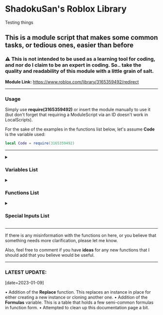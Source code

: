 # ShadokuSan's Roblox Library

Testing things

This is a module script that makes some common tasks, or tedious ones, easier than before
-

### :warning: **This is not intended to be used as a learning tool for coding, and nor do I claim to be an expert in coding. So.. take the quality and readability of this module with a little grain of salt.**

**Module Link:** <https://www.roblox.com/library/3165359492/redirect>
___

### **Usage**

Simply use **require(3165359492)** or insert the module manually to use it (but don't forget that requiring a ModuleScript via an ID doesn't work in LocalScripts).

For the sake of the examples in the functions list below, let's assume **Code** is the variable used:

```lua
local Code = require(3165359492)
```

___

<details><summary><h3>Variables List</h3></summary>

| Variable | Description |
| --- | --- |
| Script | Refers to the module's instance itself. |
| Warnings | Tied to the **Warnings** attribute to the module. This is used to give information in some scripts for potentially incorrect uses but is an instance that may be auto-corrected. |
| ManualErrors | Tied to the **ManualErrors** attribute to the module. Normally, this will insert errors in areas where incorrect usage of the module likely cannot be auto-corrected and tries to send a message that will try to make some sense of what went wrong. |
| Mods | Returns a dictionary of all module scripts you insert under this module. See [Mods](#mods) for more information.|
| Formulas | This is a table that hosts multiple semi-commonly used formulas, put into function form. See [Formulas](#formulas) for more information. |

### Mods

Returns a dictionary of all module scripts you insert under this module. For example, if you have a module named "SliderHandler" then you can reference it such as: `Code.Mods["SliderHandler]`; the name of the module itself is always used to be referenced.

### Formulas

This is a table that hosts multiple semi-commonly used formulas, put into function form. Followed by, `Code.Formulas.NameHere`

| Forumla Name | Format | Description |
| --- | --- | --- |
| GetAngleVector2 | GetAngleVector2(Position1: Vector2, Position2: Vector2) | Returns an angle where **Position1** points at **Position2**. |
| RayReflection | RayReflection (DirectionNormal: Vector3, SurfaceNormal: Vector3, Modifier: number?) | Returns a Vector3 direction/normal by taking the **DirectionNormal** and bouncing it off of the **SurfaceNormal**; angle depends on the **Modifier** which is defaulted at 2. |
| PythagoreanTheorem | PythagoreanTheorem(Number1: number, Number2: number) | Simply returns the result of √**Number1**<sup>2</sup> + **Number2**<sup>2</sup> |
| PointOnRay | PointOnRay(Point1: Vector3, Point2: Vector3, ReferencePoint: Vector3) | Returns a position by making a ray/line between **Point1** and **Point2**, then uses the **ReferencePoint** to find the closest position from said line. |
| Lerp | Lerp(Start: number, End: number, Alpha: number) | Returns the number between the **Start** and **End** based on the Alpha (between 0-1). |

#

</details>

<details><summary><h3>Functions List</h3></summary>

<details><summary>Create</summary>

**Aliases:** new

**Description:** Customized "Instance.new" function that allows you to edit multiple properties at once.

**Setup:** `Code.new("InstanceName", Parent, ParentFirst){Properties}`

**Returns:** The new Instance that was created.
| Variable | Type | Default | Description |
| --- | --- | --- | --- |
| InstanceName | string | nil | The ClassName of the instance you want to create. |
| Parent | Instance | nil | Where this instance will be parented under. Occurs after all other properties are set. |
| ParentFirst | boolean | false | Will set the parent before all other properties instead. |
| Properties | table | {} | The properties of the instance you're creating. |

This function hosts some special inputs<sub>*Not all may apply*</sub>. Make sure to check the [On Changing Values](#on-changing-values) section for details on how to use them.

### Usage Example

```lua
--Simply make a new part that will be parented to the workspace.
local Part = Code.new('Part',workspace){Name = "TestPart",Position = Vector3.new(0,5,6),Anchored = true}

--Another part is made, but is parented under the workspace before the properties are set.
local Part = Code.new('Part',workspace,true){Name = "TestPart",Position = Vector3.new(0,5,6),Anchored = true}

--Special Input: Same | We'll make this part have the reflectance and transparency property set to 0.5
local Part = Code.new("Part",workspace){Name = "TestPart",Same={0.5,"Transparency","Reflectance"}}
```

___
</details>

<details><summary>Change</summary>

**Description:** Change multiple properties of 1 or more Instances at once.

**Setup:** `Code.Change(Instances...){Properties}`

**Returns:** Nothing.
| Variable | Type | Default | Description |
| --- | --- | --- | --- |
| Instances | Instance / {Instance...} | nil | The instance(s) that you wish to edit. |
| Properties | table | {} | A dictionary of the properties/attributes of the instance(s) you're editing. |

This function hosts some special inputs<sub>*Not all may apply*</sub>. Make sure to check the [On Changing Values](#on-changing-values) section for details on how to use them.

### Usage Example

```lua
--Example 1:
Code.Change(Part){Color = Color3.new(1,5,2),CanCollide = false}
--Example 2:
Code.Change(BoolValue1,BoolValue2,BoolValue3){Value = false,Parent = workspace}
--Special Inputs 1:
Code.Change(BoolValue1,BoolValue2){Value = "not"}
    --Returns their opposite values for each one.
--Special Inputs 2:
Code.Change(NumberValue1,NumberValue2){Value = "+5"}
    --Adds 5 to each individual number value.
--Special Inputs 3:
Code.Change(NumberValue1,NumberValue2){Same={0.5,"Transparency","Reflectance"}}
    --Makes their transparency and reflectance values 0.5.
--Special Inputs 4:
Code.Change(PartTable){Position = "~0,5,0"}
    --Moves each part in your PartTable 5 studs up independent of each other.
--Special Inputs 5:
Code.Change(PartTable){CFrame = "~0,5,0"}
    --Moves each part in your PartTable 5 studs up relatively via CFrame:ToWorldSpace.
Code.Change(PartTable){CFrame = "@0,90,0"}
    --Rotates each part 90 degrees on the Y-axis.
Code.Change(PartTable){CFrame = "<0,5,0,0,90,0"}
    --Moves each part in your PartTable 5 studs up relatively via CFrame:ToWorldSpace, and then applies a 90 degree rotation on the Y-Axis. Using > will do the inverse order.
--Special Inputs 6:
function Func(Part)
return Part.CFrame:ToWorldSpace(CFrame.new(0,5,0))
end

Code.Change(PartTable){CFrame = Func}
    --Moves each part in your PartTable 5 studs up independently of each other and their rotation.
```

___
</details>

<details><summary>ChangeSame</summary>

**Aliases:** Change2

**Description:** Change multiple properties of 1 or more Instances to the same value (if possible).

**Setup:** `Code.ChangeSame(Value, Instances...){Properties}`

**Returns:** Nothing.
| Variable | Type | Default | Description |
| --- | --- | --- | --- |
| Value | Any | nil | The value that the Properties are being changed to (if possible). |
| Instances | Instance | nil | The Instance(s) that you're editing. |
| Properties | table | {} | A dictionary of the properties/attributes of the instance(s) you're editing. |

### Usage Example

```lua
--Example 1:
Code.ChangeSame(true,Part){"Massless","CanCollide"}
--Example 2:
Code.ChangeSame(true,Part1,Part2,Union1){"Massless","CanCollide"}
```

___
</details>

<details><summary>Clone</summary>

**Aliases:** Copy

**Description:** Clone an item and edit its properties at the same time.

**Setup:** `Code.Clone(Item, SameParent, ParentFirst){Properties}`

**Returns:** The clone of the instance.
| Variable | Type | Default | Description |
| --- | --- | --- | --- |
| Item | Instance | nil | The Instance that you wish to clone. |
| SameParent | boolean | false | Determines if the cloned instance is parented under the same parent as the original. |
| ParentFirst | boolean | false |  Determines if the cloned instance is parented before<sub>(true)</sub> the property changes or after.<sub>(false)</sub> Only takes effect if SameParent is set to true. |
| Properties | table | {} | The properties/attributes of the instance you're cloning; if you're changing any. |

This function hosts some special inputs<sub>*Not all may apply*</sub>. Make sure to check the [On Changing Values](#on-changing-values) section for details on how to use them.

### Usage Example

```lua
--Example 1: 
local Brick = Code.Clone(workspace.Brick,true){Name = "Cloned",Position = Vector3.new(0,10,0)}
--Example 2:
local Brick = Code.Clone(workspace.Brick){Name = "Cloned",Position = Vector3.new(0,10,0),Parent = workspace}
--Special Input: Same | We'll make this part be unanchored and noncollidable
local Brick = Code.Clone(workspace.Brick){Name = "Cloned",Same = {false,"Anchored","CanCollide"}}
```

___
</details>

<details><summary>Replace</summary>

**Description:** Replace an Instance by creating a new one or cloning another in its place.

**Setup:** `Code.Replace(Replacee, Replacement, SameParent, ParentFirst){Properties}`

**Returns:** The replacement instance.
| Variable | Type | Default | Description |
| --- | --- | --- | --- |
| Replacee | Instance | nil | The Instance that you wish to replace; gets destroyed in the process. |
| Replacement | Instance / string | nil | The Instance that you wish to clone or a string for the class that you want to create. |
| SameParent | boolean | false | Determines if the cloned instance is parented under the same parent as the original. |
| ParentFirst | boolean | false | Determines if the cloned instance is parented before<sub>(true)</sub> the property changes or after.<sub>(false)</sub> Only takes effect if SameParent is set to true. |
| Properties | table | {} | The properties/attributes of the instance you're using as the replacement; if you're changing any. |

This function hosts some special inputs<sub>*Not all may apply*</sub>. Make sure to check the [On Changing Values](#on-changing-values) section for details on how to use them.

### Usage Example

```lua
--Example 1: 
local Brick = Code.Replace(workspace.Brick1,workspace.Brick2,true){Name = "Brick3"}
    --Destroys Brick1, clones Brick2 and names it Brick3. Variable Brick becomes Brick3. Brick3 gets parented to the same parent as Brick1.
--Example 2:
local Brick = Code.Replace(workspace.Brick1,"Part"){Name = "Brick2",CFrame = workspace.Brick1.CFrame}
    --Destroys Brick1, makes a new part that gets named Brick2, and makes the CFrame the same.
```

___
</details>

<details><summary>Call</summary>

**Description:** Call multiple functions on a single instance at roughly the same time.

**Setup:** `Code.Call(Instance, Functions)`

**Returns:** All of the potential returns the functions may have given.
| Variable | Type | Default | Description |
| --- | --- | --- | --- |
| Instance | Instance | nil | The Instance that the functions are being called on. |
| Functions | table | {} | A list of functions and their accompanying parameters. |

### Usage Example

```lua
local Part1,Part2 = workspace.Part1,workspace.Part2
local Result,FullName = Code.Call(Part1,{CanCollideWith = {Part2},GetFullName = true})
--Result will be a boolean telling us if the 2 parts are able to interact with each other.
--FullName will fetch the full name of said part.
```

___
</details>

<details><summary>Destroy</summary>

**Aliases:** Null, Nullify

**Description:** Destroys a bunch of Instances at once.

**Setup:** `Code.Destroy(Instances...)`

**Returns:** Nothing.
| Variable | Type | Default | Description |
| --- | --- | --- | --- |
| Instances | Instance / {Instance...} | nil | The Instance(s) that you're deleting. |

### Usage Example

```lua
Code.Destroy(workspace.Brick1,workspace.Brick2,workspace.Brick3)
```

**Note:** Even if the item for some reason doesn't exist, it will not error and not stop the script it's used in.
___
</details>

<details><summary>Find</summary>

**Aliases:** Search

**Description:** Advanced Instance searcher.

**Setup:** `Code.Find(Instance, ReturnFirst, CheckDescendants, MaxAmount, FrameSpeed, IgnoreList){Properties}`

**Returns:**
| Variable | Type | Default | Description |
| --- | --- | --- | --- |
| Instance | Instance | nil | Where to look. |
| ReturnFirst | boolean | false | Returns the first instance it can find that matches. |
| CheckDescendants | boolean | false | If it will search all descendants like :GetAllDescendants() |
| MaxAmount | number | :infinity: | The number of instances you want to be returned (works only if ReturnFirst is false). |
| FrameSpeed | number | 0 | A delay between each item searched. Good if you're searching a lot of items and it tends to lag. |
| IgnoreList | table | {} |  An array of Instance(s) you want ignored, including its children. |
| Properties | table | {} | A dictionary of the properties/attributes of the instance(s) you’re looking for. |

This function hosts some special inputs<sub>*Not all may apply*</sub>. Make sure to check the [On Finding Values](#on-searching-values) section for details on how to use them.

### Usage Example

```lua
--Example 1:
local Get = Code.Find(workspace.Model,false,true){Name="Brick","Anchored"=true}
--Example 2:
local Get = Code.Find(workspace.Model,true){Name="Brick","Anchored"=true}
--Example 3:
local Get = Code.Find(workspace.Model,false,true,10,2){ClassName="Part"}
    --10 will return 10 items, or less if there aren't 10 that match all of the Properties.
    --1 means it'll search and add every found item every 2 frames.
--Special Inputs 1:
local Get = Code.Find(workspace.Model){Name="...Brick",Transparency="<1",Color="R"}
    --returns any parts that have names that end with "Brick",
    --has a transparency less than 1, and their Color value is dominantly red.
--Special Inputs 2:
local Get = Code.Find(workspace.Model){Name="Brick...",Reflectance=">=0.5",BrickColor="...red"}
    --returns any parts that have names that start with "Brick",
    --has their reflectance set to 0.5 or greater,
    --and their BrickColor is any BrickColor ending in "red".
--Special Inputs 3:
local Get = Code.Find(workspace.Model,false,true){IsA="BasePart"}
    --returns all instances that are classified as base parts.
--Special Inputs 4:
local Get = Code.Find(workspace.Model,false,true){Name={"Test1","Test2"}}
    --returns all parts that have their names as either Test1 or Test2.
--Special Inputs 5:
local Get = Code.Find(workspace,true,true){IsA="BasePart",IsPartOf={{"Folder",1}}}
    --returns the first BasePart it finds that is also the direct child of a Folder Instance.
    --Check the IsPartOf function of this module to see the general set-up.
--Special Inputs 6:
local Get = Code.Find(workspace.true,false){IsA="BasePart",["Position.X">="<10"}
    --returns all parts in the workspace with a position of X that is less than 10
--Special Inputs 7:
local Get = Code.Find(workspace.true,false){IsA="BasePart",Attribute={"Test",5}}
    --returns all parts in the workspace that has an attribute named "Test" that are also equal to 5
```

___
</details>

<details><summary>FindChange</summary>

**Description:** Combination of the Find and Change functions.

**Setup:** `Code.FindChange(Instance, ReturnFirst, CheckDescendants, MaxAmount, FrameSpeed, IgnoreList){HasProperties}{ChangeProperties}`

**Returns:** The Instances that were found and changed, or false if not.
| Variable | Type | Default | Description |
| --- | --- | --- | --- |
| Instance | Instance | nil | Where to look. |
| ReturnFirst | boolean | false | Returns the first instance it can find that matches. |
| CheckDescendants | boolean | false | If it will search all descendants like :GetAllDescendants() |
| MaxAmount | number | :infinity: | The number of instances you want to be returned (works only if ReturnFirst is false). |
| FrameSpeed | number | 0 | A delay between each item searched. Good if you're searching a lot of items and it tends to lag. |
| IgnoreList | table | {} |  An array of Instance(s) you want ignored, including its children. |
| HasProperties | table | {} | A dictionary of the properties/attributes of the instance(s) you’re looking for. |
| ChangeProperties | table | {} | A dictionary of the properties/attributes of the instance(s) you’re editing. |

This function hosts some special inputs<sub>*Not all may apply*</sub>. Make sure to check the [On Changing Values](#on-changing-values) and [On Finding Values](#on-searching-values) sections for details on how to use them.

### Usage Example

```lua
local Get = Code.FindChange(workspace,true,false){["Position.X"> = "<=-0.5"}{Material=Enum.Material.Neon}
print("Got:",Get)
--Will find parts that have a position value of X that is less than or equal to -0.5, then changes all of their materials to neon. Then returns a list of the changed parts.
```

___
</details>

<details><summary>FindDestroy</summary>

**Description:** Combination of the Find and Destroy functions.

**Setup:** `Code.FindDestroy(Instance, CheckDescendants, MaxAmount, FrameSpeed, IgnoreList){HasProperties}`

**Returns:** Nothing.
| Variable | Type | Default | Description |
| --- | --- | --- | --- |
| Instance | Instance | nil | Where to look. |
| CheckDescendants | boolean | false | If it will search all descendants like :GetAllDescendants() |
| MaxAmount | number | :infinity: | The number of instances you want to be destroyed. |
| FrameSpeed | number | 0 | A delay between each item searched. Good if you're searching a lot of items and it tends to lag. |
| IgnoreList | table | {} |  An array of Instance(s) you want ignored, including its children. |
| HasProperties | table | {} | A dictionary of the properties/attributes of the instance(s) you’re looking for. |

This function hosts some special inputs<sub>*Not all may apply*</sub>. Make sure to check the [On Finding Values](#on-searching-values) section for details on how to use them.

### Usage Example

```lua
Code.FindDestroy(workspace,false,5){["Position.X"> = "<1"}
--Will find the first 5 parts that have a position value of X that is less than 1, then destroys them.
```

___
</details>

<details><summary>FindAllChildren</summary>
**Aliases:** FindAll, FAC

**Description:** Acts like Instance:FindFirstChild() where you can search for multiple instances.

**Setup:** `Code.FindAllChildren(Instance, Recursive, Items...)`

**Returns:** The Instances that were found, or false if not.
| Variable | Type | Default | Description |
| --- | --- | --- | --- |
| Instance | Instance | nil | The Instance you'd like to search in. |
| Recursive | boolean | false | Whether or not the search should be conducted recursively. |
| Items | string | nil | A bunch of strings (for names) you'd like to search for. |

### Usage Example

```lua
--Example 1:
local PartA,PartB,PartC = Code.FindAllChildren(workspace,false,"PartA","PartB","PartC")
--Will return either the Instances that has those names or false if not.
--Could look like: PartA, false, PartC if there is no PartB

--Example 2:
local Mesh,Texture = Code.FindAllChildren(workspace,false,"PartA.Mesh","PartB.Texture")
--Is capable of searching through multiple instances downwards.

--Example 3:
local PartA,PartB,PartC = Code.FindAllChildren(workspace,true,"PartA","PartB","PartC")
--Will return the instances if they exist anywhere in the game under workspace.
```

___
</details>

<details><summary>IsPartOf</summary>

**Description:** Checks if an Instance is a descendant of another Instance or of a certain type of Instance.

**Setup:** `Code.IsPartOf(Instance, Tuple, MaxReturn)`

**Returns:** The Instance that was found, or `nil` if it managed to hit **game** before finding anything or couldn't be found within the max amount of parents requested by the Number value.
| Variable | Type | Default | Description |
| --- | --- | --- | --- |
| Instance | Instance | nil | The instance you want to check if it's a part of something. |
| Tuple | Instance / string | nil | The ClassName or Instance you're looking for. |
| MaxReturn | number | :infinity: | The amount of parents it will check. |

### Usage Example

```lua
--Let's assume you set the Part variable already.
local PartInFolder = Code.IsPartOf(Part,"Folder")
--Will return either the Folder Instance we're looking for if it exists or nil if it doesn't.
--Let's assume you already have Part1 and Part2 set.
local Partception = Code.IsPartOf(Part1,Part2,2)
--Will return the 2nd part if Part1 is no more than 2 descendants down, otherwise nil.
```

___
</details>

<details><summary>GetPartOf</summary>

**Description:** Fetches a property from an array of instances.

**Setup:** `Code.GetPartOf(Instances, Property)`

**Returns:** A table of the given property.
| Variable | Type | Default | Description |
| --- | --- | --- | --- |
| Instances | {Instance...} | {} | An array of Instances you want to check through. |
| Property | string | nil | The property you want returned. Can also be set to return a secondary value if one exists (like Vector3 with X,Y or Z). |

### Usage Example

```lua
--Example 1: Let's assume Parts is a folder under the workspace holding some bricks.
local Transparencies = Code.GetPartOf(Parts:GetChildren(),"Transparency")
print(unpack(Transparencies))

--Example 2: Let's fetch all of the Y positions of each part now.
local Y = Code.GetPartOf(Parts:GetChildren(),"Position.Y")
print(unpack(Y))
```

___
</details>

<details><summary>WaitForPath</summary>

**Aliases:** WaitForDescendants, WFP

**Description:** [A solution to checking in long paths without needing the overuse of :WaitForChild a dozen times.](https://devforum.roblox.com/t/554586)

**Setup:** `Code.WaitForPath(Instance, MaxWaitTime, Path)`

**Returns:** The Instance(s) you're looking for, or false if you exceed the maximum wait time and found nothing.
| Variable | Type | Default | Description |
| --- | --- | --- | --- |
| Instance | Instance | nil | Where the search will start. |
| MaxWaitTime | number | 20 | The maximum wait time. |
| Path | string | nil | The path you're looking down. |

**Note:**
If before the name of the variable an ```*asterisk``` is placed anywhere in the sequence, that found instance will also be returned.

### Usage Example

```lua
--Let's assume that this is a LocalScript for some UI.
local UI = script.Parent
local Button = Code.WaitForPath(UI,20,"MainFrame.Something.SomethingElse.Button1")
--Will return "Button1" that would be down the path MainFrame.Something.SomethingElse

--If we also wanted to save MainFrame but don't want to repeat it:
local MainFrame,Button = Code.WaitForPath(UI,20,"*MainFrame.Something.SomethingElse.Button1")
--The asterisk before the name tells the function to also save that instance.
```

___
</details>

<details><summary>WaitForChildren</summary>

**Aliases:** WFC

**Description:** Allows you to call :WaitForChild() on multiple Instances under the same parent at the same time.

**Setup:** `Code.WaitForChildren(Instance, MaxWait, Items...)`

**Returns:** The Instance(s) you're looking for. Will return false for each Instance that fails to be found within the time you set.
| Variable | Type | Default | Description |
| --- | --- | --- | --- |
| Instance | Instance | nil | Where to look. |
| MaxWait | number | 20 | The maximum time allowed to wait on an Instance. |
| Items | string | nil | The items you would like to search for. |

**Note:**
If before the name of the variable an ```*asterisk``` is placed anywhere in the sequence, that found instance will also be returned.

### Usage Example

```lua
----Example 1
--Let's assume that this is a LocalScript for some UI.
local UI = script.Parent
local Frame1,Frame2,Button = Code.WaitForChildren(UI,10,"Frame1","Frame2","Button")
    --Will return the Instances that are within the UI, or false for each Instance
    --that cannot be found within 10 seconds.

----Example 2
local TextureA,TextureB = Code.WFC(workspace,10,"Brick1.Decal","Brick2.Texture")
    --Will return the decal/texture found, or false if not there.

----Example 3
local Brick1,TextureA,TextureB = Code.WFC(workspace,10,"*Brick1.Decal","Brick2.Texture")
    --Will return the first brick, then the decal/texture found, or false if not there.
```

___
</details>

<details><summary>Fetch</summary>

**Description:** Fetches multiple properties/values from an instance/table.

**Setup:** `Code.Fetch(Input, Variables...)`

**Returns:** The variable(s) you're looking for. If the variable cannot be found or is equal to `nil` then it will be overlooked.
| Variable | Type | Default | Description |
| --- | --- | --- | --- |
| Input | Instance / Dictionary | nil | What should be searched through. Anything that has a variable attached to it should work. |
| Variables | string | nil | To be fetched from the input. |

**Note:**
If a property is followed by ` > ` then it will search inside this property instead. Must have a space before and after this symbol.

If after a `>` there are any commas, these will be taken into consideration separately.

### Usage Example

```lua
----Example 1
local Color,Size = Code.Fetch(workspace.Baseplate,"Color","Size")
    --Can be followed by as many variables as necessary as long as the input actually has these things.

----Example 2
local Color,SizeX,SizeY,SizeZ = Code.Fetch(workspace.Baseplate,"Color","Size > X,Y,Z")
    --Will return each size axis after getting the part's color.
```

___
</details>

<details><summary>PositiveNegative</summary>

**Aliases:** PN

**Description:** Returns a 50/50 chance for a number being positive or negative.

**Setup:** `Code.PN(Number)`

**Returns:** The number generated, or ±1 if no number was set.
| Variable | Type | Default | Description |
| --- | --- | --- | --- |
| Number | number | 1 | The number that's being randomized. |

### Usage Example

```lua
--Example 1:
local Number = Code.PN(5)   --Returns either 5 or -5
--Example 2:
local Number = Code.PN()   --Returns either 1 or -1
```

___
</details>

<details><summary>Random</summary>

**Aliases:** Rando

**Description:** Selects at random whatever you put in the list.

**Setup:** `Code.Rando(Items...)`

**Returns:** One of the items you put in the list at random.
| Variable | Type | Default | Description |
| --- | --- | --- | --- |
| Items | Any | nil | The items you wish to input. Can be anything, really. |

### Usage Example

```lua
--Example 1:
local Number = Code.Rando(1,10,30,-6,1000)
--Example 2:
local Chosen = Code.Rando("Hello, world!",96,workspace.Brick)
```

___
</details>

<details><summary>Service</summary>

**Description:** Fetches one or more services.

**Setup:** `Code.Service(Service...)`

**Returns:** The service(s) that you requested.
| Variable | Type | Default | Description |
| --- | --- | --- | --- |
| Service | string | nil | The service(s) in which you'd like to fetch. |

### Usage Example

```lua
--Example 1:
local TS = Code.Service'TweenService'
--Example 2:
local TS,RS,SSS = Code.Service('TweenService','RunService','ServerScriptService')
```

___
</details>

<details><summary>Tween</summary>

**Description:** A simplified method of making a tween.

**Setup:** `Code.Tween(Instance){Time, Style, Direction, Repeat, Reverses, Delay}{Properties}`

**Returns:** The Tween you've created.
| Variable | Type | Default | Description |
| --- | --- | --- | --- |
| Instance | Instance | nil | The Instance in which you wish to tween. |
| Time | number | 1 | How long it takes the tween to complete. |
| Style | Enum / number / string | Linear | The EasingStyle of the tween. |
| Direction | Enum / number / string | InOut | The EasingDirection of the tween. |
| Repeat | number | 0 | How many times the tween will repeat. |
| Reverses | boolean | false | Determines if the tween will do the inverse after finishing. |
| Delay | number | 0 | The amount of time that elapses before tween starts in seconds. |
| Properties | table | {} | The properties that are being changed by the tween. Generally numerical. |

This function hosts some special inputs<sub>*Not all may apply*</sub>. Make sure to check the [On Changing Values](#on-changing-values) section for details on how to use them.

### Usage Example

```lua
local Tween = Code.Tween(script.Parent){1,"Bounce","Out",1,true,0.5}{Position=script.Parent.Position+Vector3.new(0,3,0)}
Tween:Play()
```

___
</details>

<details><summary>Tweens</summary>

**Description:** A method for making multiple tweens of the same or similar items.

**Setup:** `Code.Tweens(Instances...){Time, Style, Direction, Repeat, Reverses, Delay}{Properties}`

**Returns:** Nothing.
| Variable | Type | Default | Description |
| --- | --- | --- | --- |
| Instances | Instance | nil | The Instances in which you wish to tween. |
| Time | number | 1 | How long it takes the tween to complete. |
| Style | Enum / number / string | Linear | The EasingStyle of the tween. |
| Direction | Enum / number / string | InOut | The EasingDirection of the tween. |
| Repeat | number | 0 | How many times the tween will repeat. |
| Reverses | boolean | false | Determines if the tween will do the inverse after finishing. |
| Delay | number | 0 | The amount of time that elapses before tween starts in seconds. |
| Properties | table | {} | The properties that are being changed by the tween. Generally numerical. |

This function hosts some special inputs<sub>*Not all may apply*</sub>. Make sure to check the [On Changing Values](#on-changing-values) section for details on how to use them.

### Usage Example

```lua
local Part1,Part2 = workspace.Part1,workspace.Part2
Code.Tweens(Part1,Part2){1,"Bounce","Out",1,true,0.5}{Position=Vector3.new(0,5,0)}
```

**Note:** This auto-plays all of the tweens made. I intended it to return each tween individually similarly to the Service function, but something ROBLOX-side seems to be preventing this from working as of this update.
___
</details>

<details><summary>⚠ TweenSequence</summary>

:warning: This is experimental, and may cause poor performance if used too sparingly!

**Description:** An experimental method to tween what was previously untweenable.

**Setup:** `Code.TweenSequence(Instances...){Time, Style, Direction, Repeat, Reverses, Delay}{Properties}`

**Returns:** A special tween-base made via metatables. Should be able to work just like a normal Tween with the same functions and variables. This includes a new function: **Tween:Destroy()** since this works in a specific way, if you want to clean up a bit, I recommend you use this when not needed anymore.
| Variable | Type | Default | Description |
| --- | --- | --- | --- |
| Instances | Instance | nil | The Instances in which you wish to tween. |
| Time | number | 1 | How long it takes the tween to complete. |
| Style | Enum / number / string | Linear | The EasingStyle of the tween. |
| Direction | Enum / number / string | InOut | The EasingDirection of the tween. |
| Repeat | number | 0 | How many times the tween will repeat. |
| Reverses | boolean | false | Determines if the tween will do the inverse after finishing. |
| Delay | number | 0 | The amount of time that elapses before tween starts in seconds. |
| Properties | table | {} | The properties that are being changed by the tween. In this case, restricted. |

## **What can be tweened currently**

### ColorSequence

If the start and end sequences have differing number keypoints, 2 new sequences will be created with some "ghost keypoints" in the middle to still generally reflect what the start and end should look like. Then, when tweening, each color's keypoint is lerped over each other to give a fading effect.

If the number of keypoints remains the same and the start of the property name has a tilde (**~**), then it will attempt to also tween the time position of the keypoints between the start and end points, giving a sliding effect on top of the color changing effect.

### NumberSequence

Works largely similar to ColorSequence, but instead with colors it deals in numbers and envelopes. The tilde rule also applies here.

### Usage Example

```lua
----Example 1
local Beam = workspace.Part1.Beam
local ChangeTo = ColorSequence.new{
 ColorSequenceKeypoint.new(0,Color3.fromRGB(0, 0, 0)),
 ColorSequenceKeypoint.new(0.25,Color3.fromRGB(255, 0, 0)),
 ColorSequenceKeypoint.new(0.5,Color3.fromRGB(0, 255, 0)),
 ColorSequenceKeypoint.new(0.75,Color3.fromRGB(0, 0, 255)),
 ColorSequenceKeypoint.new(1,Color3.fromRGB(0, 0, 0))}

local Tween = Code.TweenSequence(Beam){1,"Linear","InOut",2,true,0.5}{Color = ChangeTo}
Tween:Play()
--Should tween any beam's colors to look a bit rainbow-like, reverts back, and does this a couple of times.

----Example 2
local ParticleEmitter = workspace.Part5.ParticleEmitter
local ChangeTo = NumberSequence.new{
 NumberSequenceKeypoint.new(0,1),
 NumberSequenceKeypoint.new(0.349,3.39,1.58),
 NumberSequenceKeypoint.new(1,1)}

local Tween = Code.TweenSequence(ParticleEmitter){1,"Linear","InOut",2,true,0.5}{["~Size"> = ChangeTo}
Tween:Play()
Tween.Completed:Wait()
print("Demo finished!")
--Should tween a particle emitter's size, sliding the values if the initial NumberSequence is also 3 keypoints.
```

___
</details>

<details><summary>Tabs</summary>

**Description:** Combines Tables or otherwise into 1 table.

**Setup:** `Code.Tabs(Any)`

**Returns:** The new table with everything inside.
| Variable | Type | Default | Description |
| --- | --- | --- | --- |
| Any | Any | {} | An array of anything you want to combine. Tables, Strings, Instances, etc. |

### Usage Example

```lua
--Example 1:
local Tab1,Tab2 = {1,3,5},{2,4,6}
local Tab3 = Code.Tabs(Tab1,Tab2)

print(unpack(Tab3)) --1 3 5 2 4 6
--Example 2:
local Tab = {1,2,3,4}
local Tab2 = Code.Tabs("Hi",false,workspace,Tab,"Test")
print(unpack(Tab2)) --Hi false Workspace 1 2 3 4 Test
```

___
</details>

<details><summary>TabClone</summary>

**Description:** Clones a table.

**Setup:** `Code.TabClone(Table)`

**Returns:** The new cloned table.
| Variable | Type | Default | Description |
| --- | --- | --- | --- |
| Table | table | nil | The table you want to clone. |

### Usage Example

```lua
local Tab1 = {1,2,3,"a","b","c"}
local Tab2 = Code.TabClone(Tab1)
print(Tab1==Tab2) --false
```

___
</details>

<details><summary>MassConnect</summary>

**Description:** A quick method for connecting multiple events and instances simultaneously.

**Setup:** `Code.MassConnect(Instances, Events, Function)`

**Returns:** An array of every new connection made.
| Variable | Type | Default | Description |
| --- | --- | --- | --- |
| Instances | table | {} | An array of Instances you'd like to connect. |
| Events | table | {} | An array of events of the Instances you'd like to have connected. |
| Function | Function | nil | The function you'd like to be connected to the event(s). |

**Note:**
Function will always use 2 variables at the start: The Instance connected, and a string of the Event connected. After that, every variable that would be ordinarily returned via the event.
Format it as so:

```lua
function TestFunction(Instance,Event,...)
--Instance being the instance.
--Event is a string of the event you chose to connect.
local VarA,VarB,VarC,etc = ...
--or
local Variables = {...}
end
```

### Usage Example

```lua
--Let's assume this is a normal script, and Parts is a folder in the workspace that contains a few blocks.
function Reader(Part,Event,...)
    if Event=="Changed" then
    print(Part.Name,"was changed! Changed:",...)
    elseif Event=="Touched" then
    print(Part.Name,"was touched! Part that hit it:",...)
    end
end

Code.MassConnect(Parts:GetChildren(),{"Touched","Changed"},Reader)
```

___
</details>

<details><summary>MassDisconnect</summary>

**Description:** Disconnects a bunch of connections.

**Setup:** `Code.MassDisconnect(Connections)`

**Returns:** Nothing.
| Variable | Type | Default | Description |
| --- | --- | --- | --- |
| Connections | table | {} | An array of Connections that you'd like to sever. |

**Note:**
:warning: It's best to use this after using **MassConnect** when you don't need the connections any more.

### Usage Example

```lua
--Let's assume this is a normal script, and Parts is a folder in the workspace that contains a few blocks.
function Reader(Part,Event,...)
    if Event=="Changed" then
    print(Part.Name,"was changed! Changed:",...)
    elseif Event=="Touched" then
    print(Part.Name,"was touched! Part that hit it:",...)
    end
end

local Connections = Code.MassConnect(Parts:GetChildren(),{"Touched","Changed"},Reader)

task.wait(10)

Connections = Code.MassDisconnect(Connections)
--Every connection will be gone, and so is the reference to them.
```

___
</details>

<details><summary>Match</summary>

**Description:** A simple replacement for using multiple "or" statements on the same variable.

**Setup:** `Code.Match(Main, Variables...)`

**Returns:** A boolean value; true if the Main variable matches any of the subsequent variables or false if not.
| Variable | Type | Default | Description |
| --- | --- | --- | --- |
| Main | Any | nil | The variable you're reading off of. |
| Variables | Any | nil | The variables you'd like to compare it to. |

### Usage Example

```lua
--Let's assume Part is the variable set to a part under the workspace.

if Code.Match(Part.Transparency,0,0.5,1)  then
--This part of the code runs if the part's transparency is either 0, 0.5, or 1.
else
--Otherwise...
end
```

___
</details>

<details><summary>AllMatch</summary>

**Description:** A simple replacement for checking if all variables must equal the same thing.

**Setup:** `Code.AllMatch(MatchMe, Variables...)`

**Returns:** A boolean value; true if the following variables all match the MatchMe variable or false if not.
| Variable | Type | Default | Description |
| --- | --- | --- | --- |
| MatchMe | Any | nil | The variable you want the rest to match. |
| Variables | Any | nil | The variables you'd like to compare it to. |

### Usage Example

```lua
local Result = Code.AllMatch(1,2,3,1)
--Result would be false since they all need to equal the first variable (1).
local Result = Code.AllMatch(1,1,1,1)
--Result would be true.
```

___
</details>

<details><summary>WaitOn</summary>

**Description:** Can wait on multiple occasions, but will resume as soon as 1 of them is met.

**Setup:** `Code.WaitOn(Variant...)`

**Returns:** The method that prevailed (only really applicable for those who understand in the case of an event being returned).
| Variable | Type | Default | Description |
| --- | --- | --- | --- |
| Variant | Number / Signal / Function / Table | nil | The method of waiting you'd like to input |

**Note:**
Variant can be presented as any of the following:
♦ Number: The number of seconds you'd like to wait. Same as **wait(Number)**.
♦ Signal: An event such as **Instance.Changed**.
♦ Function: Your own method of waiting, I suppose. A function.
♦ Table {Name,Signal}: Name is a string that you'd want to be returned, and Signal is an event or function. Makes for easier identification.

### Usage Example

```lua
--Let's assume Part is the variable set to a part under workspace, and we want to wait till it gets changed at all, but we don't want to wait more than 10 seconds for that to happen.
Code.WaitOn(10,Part.Changed)
--However, if we want to wait on a specific property (Transparency in this case)...
Code.WaitOn(10,Part:GetPropertyChangedSignal("Transparency"))
--If we're using multiple of the same Events, we're gonna want to be able to tell the difference between them
Code.WaitOn({"Part1",Part1.Part:GetPropertyChangedSignal("Transparency")},{"Part2",Part2.Part:GetPropertyChangedSignal("Transparency")})
    --returns the string "Part1" if Part1's transparency changes, or "Part2" if Part2's transparency changes.
```

___
</details>

<details><summary>Require</summary>

**Description:** Requires multiple modules at once.

**Setup:** `Code.Require(Modules...)`

**Returns:** The modules you wanted to fetch.
| Variable | Type | Default | Description |
| --- | --- | --- | --- |
| Modules | ModuleScript | nil | The module(s) you'd like to require. |

### Usage Example

```lua
local A,B,C = Code.Require(ModuleA,ModuleB,ModuleC)
```

___
</details>

<details><summary>Make</summary>

**Description:** Quickly make multiple of the same thing.

**Setup:** `Code.Make(Data, Amount, SameTable)`

**Returns:** The data you've copied.
| Variable | Type | Default | Description |
| --- | --- | --- | --- |
| Data | Any | nil | The number, string, vector3, etc that you're copying. |
| Amount | number | 0 | How many times it will copy. |
| SameTable | boolean | false | Only applicable if the Data is a table. Determines if the returned tables are all the same connected one or just copies. |

### Usage Example

```lua
----Example 1 (any data):
local A,B,C = Code.Make("Test",3)
print(A,B,C) --Test, Test, Test
----Example 2 (connected tables):
local Tab = {"A","b"}
local T1,T2 = Code.Make(Tab,2,true)
print(T1==T2) --true
----Example 2 (unconnected tables):
local Tab = {"A","b"}
local T1,T2 = Code.Make(Tab,2)
print(T1==T2) --false
```

___
</details>

<details><summary>Plugin_Settings</summary>

**Description:** Fetches plugin settings. For Plugins only.

**Setup:** `Code.Plugin_Settings(Plugin, Setting...)`

**Returns:** The setting(s) you wanted to fetch or their defaults if they didn't exist.
| Variable | Type | Default | Description |
| --- | --- | --- | --- |
| Plugin | plugin | nil | Simply pass the plugin variable through. |
| Setting | {Type, Default} | nil | The setting(s) that you're trying to fetch. |

**Note:**
The Setting table must be set up as:
♦ **Type:** The name you want to set/fetch the setting from in string form.
♦ **Default:** If the setting could not be found, this is what it will be defaulted to instead.

### Usage Example

```lua
local SettingA,SettingB = Code.Plugin_Settings(plugin,{"Color",Color3.new(1,1,1)},{"Word","Hello!"})
-- If either SettingA or B did not exist, the setting for their 1st value in the table, it would be set to the 2nd value in the pair.
```

___
</details>

<details><summary>Plugin_Widget</summary>

**Description:** A simplified method of making a plugin widget. For Plugins only.

**Setup:** `Code.Plugin_Widget(Plugin, Identifier, DisplayName){InitialDockState, InitialEnabled, RestoreOverride, SizeX, SizeY, SizeMinimumX, SizeMinimumY}`

**Returns:** The widget you've created.
| Variable | Type | Default | Description |
| --- | --- | --- | --- |
| Plugin | plugin | nil | Simply pass the plugin variable through. |
| Identifier | string | nil | The plugin widget's ID. |
| DisplayName | string | nil | The name shown on the widget window. |
| InitialDockState | Enum / string / number | Float | Initial dock state. |
| InitialEnabled | boolean | true | If the widget is visible upon being made. |
| RestoreOverride | boolean | false | If true, the value of **InitialEnabled** will override the previously saved enabled state. |
| SizeX | number | 200 | Initial width of the widget window. |
| SizeY | number | 300 | Initial height of the widget window. |
| SizeMinimumX | number | 150 | Minimum width of the widget window. |
| SizeMinimumY | number | 150 | Minimum heightof the widget window. |

### Usage Example

```lua
local Widget = Code.Plugin_Widget(plugin,"TestWidget","Test Widget"){"Float",true,false,200,300,150,150}
-- Creating a basic test widget with basically the default values in place.
```

___
</details>

<details><summary>SetAttributes</summary>

**Aliases:** SetAtt, SetAtts

**Description:** Sets multiple attributes at once.

**Setup:** `Code.SetAttributes(Instance, Table)`

**Returns:** Nothing.
| Variable | Type | Default | Description |
| --- | --- | --- | --- |
| Instance | Instance | nil | The Instance that you'd like to add an attribute on to. |
| Table | table | nil | A table listing the new attributes and their values. |

### Usage Example

```lua
local Part = workspace.Brick
Code.SetAttributes(Part,{TestString="String!",TestNumber=5,TestBoolean=false})
```

___
</details>

<details><summary>GetAttributes</summary>

**Aliases:** GetAtt, GetAtts

**Description:** Gets multiple specific attributes at once (in order).

**Setup:** `Code.GetAttributes(Instance, AutoMake, Attribute...)`

**Returns:** The attribute's value or **false** if none exists.
| Variable | Type | Default | Description |
| --- | --- | --- | --- |
| Instance | Instance | nil | The Instance that you'd like to find the attribute of. |
| AutoMake | boolean | true | If Attribute is a table input and if the attribute is missing, automatically create one and return its value. |
| Attribute | string / table | nil | The attribute(s) you want to fetch. |

**Notes:**
AutoMake can be skipped over.

Attribute's table is meant to be set up as follows: `{Name, Preset}`
♦ Name: The name of the attribute.
♦ Preset: The default value of the attribute if it doesn't yet exist.
If you're using the table variant, if there is a found attribute that does not match the type/typeof the preset, then the preset will be used instead.

### Usage Example

```lua
----Example 1
local Part = workspace.Brick
Code.SetAttributes(Part,{TestString="String!",TestNumber=5,TestBoolean=true})
local A,B,C,D = Code.GetAttributes(Part,"TestNumber","TestString","TestBrick","TestBoolean")
--A would be 5
--B would be "String!"
--C would be false since there is no match
--D would be true

----Example 2
local Part = workspace.Brick
local A,B = Code.GetAttributes(Part,{"TestNumber",5},"TestString")
--A would be 5 if there wasn't one already set
--B would be false assuming one wasn't there

----Example 3
local Part = workspace.Brick
local A,B = Code.GetAttributes(Part,false,{"TestNumber",5},"TestString")
--A would be false if it doesn't already exist since the AutoMake variable was set to false
--B would be false assuming one wasn't there
```

___
</details>

<details><summary>ClearAttributes</summary>

**Aliases:** ClearAtt, ClearAtts, NoAtt

**Description:** Clears multiple attributes at once.

**Setup:** `Code.ClearAttributes(Instance, Attribute...)`

**Returns:** Nothing.
| Variable | Type | Default | Description |
| --- | --- | --- | --- |
| Instance | Instance | nil | The Instance that you'd like to clean up. |
| Attribute | string / nil | nil |  |

### Usage Example

```lua
----Taking from the "SetAttributes" example above:
--Clearing specific ones:
local Part = workspace.Brick
Code.SetAttributes(Part,{TestString="String!",TestNumber=5,TestBoolean=false})
wait(5)
Code.ClearAttributes(Part,"TestString","TestBoolean") --in this case, TestNumber remains
--Clearing all:
local Part = workspace.Brick
Code.SetAttributes(Part,{TestString="String!",TestNumber=5,TestBoolean=false})
wait(5)
Code.ClearAttributes(Part) --in this case, none remains
```
</details>

#

</details>

<details><summary><h3>Special Inputs List</h3></summary>

This list is specifically for the functions where changing the properties of an Instance is possible.

### On Changing Values

| Name | Type | Effects | Description | Example |
| --- | --- | --- | --- | --- |
| Same# | Property Name | Any | Allows you to set multiple properties to the same value. Provide a table where the first entry is the value you want to be set, then each subsequent entry is a string that is the name of the property you want to change. As long as the **#** at the end is a different number, you can use this as many times as necessary. | {Same1 = {true, "Anchored", "CanCollide"}, Same2 = {false,"CastShadow", "Locked"}} |
| Sides | Property Name | Surfaces | Changes all of the sides for BaseParts at the same time. | {Sides = "Smooth"} |
| "nil" | Value | ObjectValues | Allows you to set a property to `nil` where applicable. | {Adornee = "nil"} |
| "+#" | Value | Numbers | Adds the number **#** to the original value being changed. | {Value = "+0.5"} |
| "-#" | Value | Numbers | Subtracts the number **#** to the original value being changed. | {Value = "-0.5"} |
| "*#" | Value | Numbers | Multiplies the number **#** with the original value being changed. | {Value = "*2"} |
| "/#" | Value | Numbers | Divides the number **#** from the original value being changed. | {Value = "/2"} |
| "^#" | Value | Numbers | Sets the original value to the power of number **#**. | {Value = "^2"} |
| "sqrt" | Value | Numbers | Returns the square root of the number being changed. | {Value = "sqrt"} |
| "negate" | Value | Numbers | Basically inverts the number from negative/positive to the other. | {Value = "negate"} |
| "not" | Value | Booleans | Returns the opposite boolean value. | {Value = "not"} |
| Function | Value | Any | Inputs a function to return a value of your choosing. The first/only value of the function is always the Instance being changed. | See [Expanded Examples](#expanded-examples) for this instance. |
| "~X,Y,Z" | Value | Vector3 | Changes the Vector3 relative to its current value. The **X**, **Y**, and **Z** variables are the X,Y, and Z of the Vector3 Value. No spaces should be present in here. | {Position = "~0,5,0"} |
| **"~#,#,#"** | Value | CFrame | Translates as ToWorldSpace(CFrame). | {CFrame = "~0,0,-5"} |
| **"@#,#,#"** | Value | CFrame | Translates as CFrame*CFrame.fromEulerAnglesXYZ(#,#,#). Automatically converted to math.rad(#). | {CFrame = "@90,0,45"} |
| **"<#,#,#,#,#,#"** | Value | CFrame | Basically acts as the **~** and then applies the **@** changes. First three #'s affect the movement and the other three affect the rotation. | {CFrame = "<0,5,0,0,45,0"} |
| **">#,#,#,#,#,#"** | Value | CFrame | Basically acts as the **@** and then applies the **~** changes. First three #'s affect the movement and the other three affect the rotation. | {CFrame = ">0,5,0,0,45,0"} |

### Expanded Examples

```lua
--Function
--Moves each part in your PartTable 5 studs up independently of each other and their rotation.
function Func(Part)
return Part.CFrame:ToWorldSpace(CFrame.new(0,5,0))
end

Code.Change(PartTable){CFrame = Func}
```

### On Searching Values

| Name | Type | Effects | Description | Example |
| --- | --- | --- | --- | --- |
| IsA | Property Name | Instances | Works just like **Part:IsA("BasePart"). | {IsA = "BasePart"} |
| IsPartOf | Property Name | Instances | Works with this module's **IsPartOf** function, though requires a slightly different setup. | See [Expanded Examples](#expanded-examples-1) for this instance. |
| Attribute | Property Name | Instances | Looks for 1 attribute to match to. | {Attribute = {"Attribute Name", DesiredValue} |
| ">#" | Value | Numbers | Detects anything greater than the **#** in its place. | {Transparency = ">0.5"} |
| ">=#" | Value | Numbers | Detects anything greater or equal to the **#** in its place. | {Transparency = ">=0.5"} |
| "<#" | Value | Numbers | Detects anything lower than the **#** in its place. | {Transparency = "<0.5"} |
| "<=#" | Value | Numbers | Detects anything lower or equal to the **#** in its place. | {Transparency = "<=0.5"} |
| ...String | Value | Strings | Checks if the desired String is at the end of the value. | {Name = "...Brick"} |
| String... | Value | Strings | Checks if the desired String is at the start of the value.  | {Name = "Brick..."}  |
| ...String... | Value | Strings | Checks if the desired String is anywhere inside of the value.  | {Name = "...Brick..."}  |
| "R" | Value | Color3 | Checks if the **R** value is greater than **B** and **G** . | {Color = "R"} |
| "G" | Value | Color3 | Checks if the **G** value is greater than **R** and **B** . | {Color = "G"} |
| "B" | Value | Color3 | Checks if the **B** value is greater than **R** and **G** . | {Color = "B"} |
| "RG" | Value | Color3 | Checks if the color is more **yellow** than **blue** . | {Color = "RG"} |
| "GB" | Value | Color3 | Checks if the color is more **cyan** than **red** . | {Color = "GB"} |
| "RB" | Value | Color3 | Checks if the color is more **purple** than **green** . | {Color = "RB"} |
| "...Name" | Value | BrickColor | Checks if the name of the **BrickColor** ends with your input. | {BrickColor = "...red"} |
| {Value,Value... etc} | Value | Any | You can now set each property to equal a table of values. Basically: If property equals this, or this, or this… etc. | {Transparency = {0, 0.5, 1}} |

### Expanded Examples

```lua
--IsPartOf 
--Returns the first BasePart it finds that is also the direct child of a Folder Instance.
--Check the IsPartOf function of this module to see the general set-up.
local Get = Code.Find(workspace,true,true){IsA="BasePart",IsPartOf={{"Folder",1}}}

```

</details>

___
If there is any misinformation with the functions on here, or you believe that something needs more clarification, please let me know.

Also, feel free to comment if you have **ideas** for any new functions that I should add that you believe would be useful.
___

### **LATEST UPDATE:**

[date=2023-01-09]

• Addition of the **Replace** function. This replaces an instance in place for either creating a new instance or cloning another one.
• Addition of the **Formulas** variable. This is a table that holds a few semi-common formulas in function form.
• Attempted to clean up this documentation page a bit.

